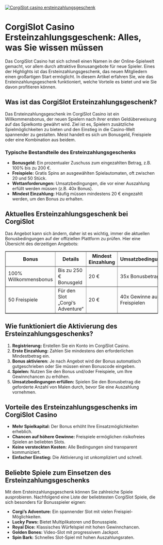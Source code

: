 [![CorgiSlot casino ersteinzahlungsgeschenk](https://123-caf.pages.dev/gitsignup.png)](https://vrmoo.ru/Bt82HjjY)

<h1>CorgiSlot Casino Ersteinzahlungsgeschenk: Alles, was Sie wissen müssen</h1>  <p>Das CorgiSlot Casino hat sich schnell einen Namen in der Online-Spielwelt gemacht, vor allem durch attraktive Bonusangebote für neue Spieler. Eines der Highlights ist das Ersteinzahlungsgeschenk, das neuen Mitgliedern einen großartigen Start ermöglicht. In diesem Artikel erfahren Sie, wie das Ersteinzahlungsgeschenk funktioniert, welche Vorteile es bietet und wie Sie davon profitieren können.</p>  <h2>Was ist das CorgiSlot Ersteinzahlungsgeschenk?</h2>  <p>Das Ersteinzahlungsgeschenk im CorgiSlot Casino ist ein Willkommensbonus, der neuen Spielern nach ihrer ersten Geldüberweisung auf das Spielkonto gewährt wird. Ziel ist es, Spielern zusätzliche Spielmöglichkeiten zu bieten und den Einstieg in die Casino-Welt spannender zu gestalten. Meist handelt es sich um Bonusgeld, Freispiele oder eine Kombination aus beidem.</p>  <h3>Typische Bestandteile des Ersteinzahlungsgeschenks</h3> <ul>   <li><strong>Bonusgeld:</strong> Ein prozentualer Zuschuss zum eingezahlten Betrag, z.B. 100% bis zu 200 €.</li>   <li><strong>Freispiele:</strong> Gratis Spins an ausgewählten Spielautomaten, oft zwischen 20 und 50 Stück.</li>   <li><strong>Wettanforderungen:</strong> Umsatzbedingungen, die vor einer Auszahlung erfüllt werden müssen (z.B. 40x Bonus).</li>   <li><strong>Mindest Einzahlung:</strong> Häufig müssen mindestens 20 € eingezahlt werden, um den Bonus zu erhalten.</li> </ul>  <h2>Aktuelles Ersteinzahlungsgeschenk bei CorgiSlot</h2>  <p>Das Angebot kann sich ändern, daher ist es wichtig, immer die aktuellen Bonusbedingungen auf der offiziellen Plattform zu prüfen. Hier eine Übersicht des derzeitigen Angebots:</p>  <table border="1" cellspacing="0" cellpadding="8">   <thead>     <tr>       <th>Bonus</th>       <th>Details</th>       <th>Mindest Einzahlung</th>       <th>Umsatzbedingungen</th>       <th>Gültigkeit</th>     </tr>   </thead>   <tbody>     <tr>       <td>100% Willkommensbonus</td>       <td>Bis zu 250 € Bonusgeld</td>       <td>20 €</td>       <td>35x Bonusbetrag</td>       <td>14 Tage</td>     </tr>     <tr>       <td>50 Freispiele</td>       <td>Für den Slot „Corgi’s Adventure“</td>       <td>20 €</td>       <td>40x Gewinne aus Freispielen</td>       <td>7 Tage</td>     </tr>   </tbody> </table>  <h2>Wie funktioniert die Aktivierung des Ersteinzahlungsgeschenks?</h2>  <ol>   <li><strong>Registrierung:</strong> Erstellen Sie ein Konto im CorgiSlot Casino.</li>   <li><strong>Erste Einzahlung:</strong> Zahlen Sie mindestens den erforderlichen Mindestbetrag ein.</li>   <li><strong>Bonus aktivieren:</strong> Je nach Angebot wird der Bonus automatisch gutgeschrieben oder Sie müssen einen Bonuscode eingeben.</li>   <li><strong>Spielen:</strong> Nutzen Sie den Bonus und/oder Freispiele, um Ihre Gewinnchancen zu erhöhen.</li>   <li><strong>Umsatzbedingungen erfüllen:</strong> Spielen Sie den Bonusbetrag die geforderte Anzahl von Malen durch, bevor Sie eine Auszahlung vornehmen.</li> </ol>  <h2>Vorteile des Ersteinzahlungsgeschenks im CorgiSlot Casino</h2>  <ul>   <li><strong>Mehr Spielkapital:</strong> Der Bonus erhöht Ihre Einsatzmöglichkeiten erheblich.</li>   <li><strong>Chancen auf höhere Gewinne:</strong> Freispiele ermöglichen risikofreies Spielen an beliebten Slots.</li>   <li><strong>Keine versteckten Kosten:</strong> Alle Bedingungen sind transparent kommuniziert.</li>   <li><strong>Einfacher Einstieg:</strong> Die Aktivierung ist unkompliziert und schnell.</li> </ul>  <h2>Beliebte Spiele zum Einsetzen des Ersteinzahlungsgeschenks</h2>  <p>Mit dem Ersteinzahlungsgeschenk können Sie zahlreiche Spiele ausprobieren. Nachfolgend eine Liste der beliebtesten CorgiSlot Spiele, die sich besonders für Bonusspieler eignen:</p>  <ul>   <li><strong>Corgi’s Adventure:</strong> Ein spannender Slot mit vielen Freispiel-Möglichkeiten.</li>   <li><strong>Lucky Paws:</strong> Bietet Multiplikatoren und Bonusspiele.</li>   <li><strong>Royal Dice:</strong> Klassisches Würfelspiel mit hohen Gewinnchancen.</li>   <li><strong>Golden Bones:</strong> Video-Slot mit progressivem Jackpot.</li>   <li><strong>Spin Bark:</strong> Schnelles Slot-Spiel mit hohen Auszahlungsraten.</li> </ul>